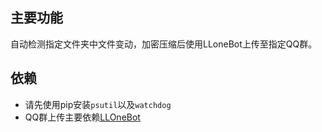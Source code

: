 ## 主要功能
自动检测指定文件夹中文件变动，加密压缩后使用LLoneBot上传至指定QQ群。

## 依赖
- 请先使用pip安装`psutil`以及`watchdog`
- QQ群上传主要依赖[LLOneBot](https://github.com/LLOneBot/LLOneBot)
